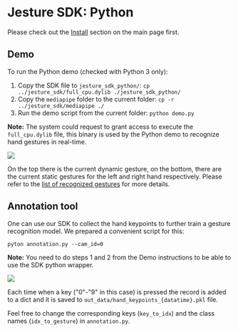 # Jesture SDK: Python

Please check out the [Install](https://github.com/jesture-ai/jesture-sdk#install) section on the main page first.

## Demo

To run the Python demo (checked with Python 3 only):
1. Copy the SDK file to `jesture_sdk_python/`: `cp ../jesture_sdk/full_cpu.dylib ./jesture_sdk_python/`
2. Copy the `mediapipe` folder to the current folder: `cp -r ../jesture_sdk/mediapipe ./`
3. Run the demo script from the current folder: `python demo.py`

**Note:** The system could request to grant access to execute the `full_cpu.dylib` file, this binary is used by the Python demo to recognize hand gestures in real-time.

<img src="https://github.com/jesture-ai/jesture-sdk/blob/main/docs/gifs/python_demo.gif">

On the top there is the current dynamic gesture, on the bottom, there are the current static gestures for the left and right hand respectively. Please refer to the [list of recognized gestures](https://github.com/jesture-ai/jesture-sdk/blob/main/jesture_sdk/README.md) for more details.

## Annotation tool

One can use our SDK to collect the hand keypoints to further train a gesture recognition model. We prepared a convenient script for this:

```
pyton annotation.py --cam_id=0
```
**Note:** You need to do steps 1 and 2 from the Demo instructions to be able to use the SDK python wrapper. 

<img src="https://github.com/jesture-ai/jesture-sdk/blob/main/docs/gifs/python_annotation_small.gif">

Each time when a key ("0"-"9" in this case) is pressed the record is added to a dict and it is saved to `out_data/hand_keypoints_{datatime}.pkl` file.

Feel free to change the corresponding keys (`key_to_idx`) and the class names (`idx_to_gesture`) in `annotation.py`.
